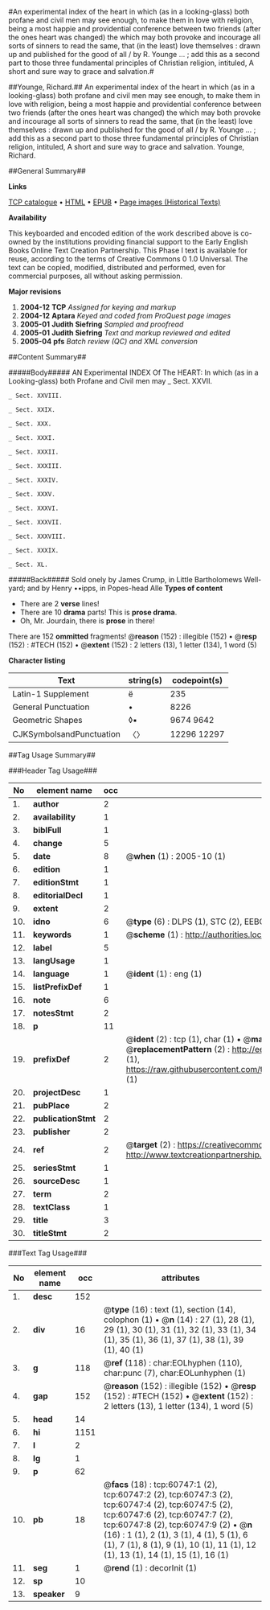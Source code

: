 #An experimental index of the heart in which (as in a looking-glass) both profane and civil men may see enough, to make them in love with religion, being a most happie and providential conference between two friends (after the ones heart was changed) the which may both provoke and incourage all sorts of sinners to read the same, that (in the least) love themselves : drawn up and published for the good of all / by R. Younge ... ; add this as a second part to those three fundamental principles of Christian religion, intituled, A short and sure way to grace and salvation.#

##Younge, Richard.##
An experimental index of the heart in which (as in a looking-glass) both profane and civil men may see enough, to make them in love with religion, being a most happie and providential conference between two friends (after the ones heart was changed) the which may both provoke and incourage all sorts of sinners to read the same, that (in the least) love themselves : drawn up and published for the good of all / by R. Younge ... ; add this as a second part to those three fundamental principles of Christian religion, intituled, A short and sure way to grace and salvation.
Younge, Richard.

##General Summary##

**Links**

[TCP catalogue](http://www.ota.ox.ac.uk/tcp/)  • 
[HTML](http://tei.it.ox.ac.uk/tcp/Texts-HTML/free/A67/A67750.html)  • 
[EPUB](http://tei.it.ox.ac.uk/tcp/Texts-EPUB/free/A67/A67750.epub) • 
[Page images (Historical Texts)](https://data.historicaltexts.jisc.ac.uk/view?pubId=eebo-12381018e&pageId=eebo-12381018e-60747-1)

**Availability**

This keyboarded and encoded edition of the
	       work described above is co-owned by the institutions
	       providing financial support to the Early English Books
	       Online Text Creation Partnership. This Phase I text is
	       available for reuse, according to the terms of Creative
	       Commons 0 1.0 Universal. The text can be copied,
	       modified, distributed and performed, even for
	       commercial purposes, all without asking permission.

**Major revisions**

1. __2004-12__ __TCP__ *Assigned for keying and markup*
1. __2004-12__ __Aptara__ *Keyed and coded from ProQuest page images*
1. __2005-01__ __Judith Siefring__ *Sampled and proofread*
1. __2005-01__ __Judith Siefring__ *Text and markup reviewed and edited*
1. __2005-04__ __pfs__ *Batch review (QC) and XML conversion*

##Content Summary##

#####Body#####
AN
Experimental
INDEX Of The HEART:
In which (as in a Looking-glass) both
Profane and Civil men may 
    _ Sect. XXVII.

    _ Sect. XXVIII.

    _ Sect. XXIX.

    _ Sect. XXX.

    _ Sect. XXXI.

    _ Sect. XXXII.

    _ Sect. XXXIII.

    _ Sect. XXXIV.

    _ Sect. XXXV.

    _ Sect. XXXVI.

    _ Sect. XXXVII.

    _ Sect. XXXVIII.

    _ Sect. XXXIX.

    _ Sect. XL.

#####Back#####
Sold onely by James Crump, in Little Bartholomews Well-yard; and by
Henry ••ipps, in Popes-head Alle
**Types of content**

  * There are 2 **verse** lines!
  * There are 10 **drama** parts! This is **prose drama**.
  * Oh, Mr. Jourdain, there is **prose** in there!

There are 152 **ommitted** fragments! 
 @__reason__ (152) : illegible (152)  •  @__resp__ (152) : #TECH (152)  •  @__extent__ (152) : 2 letters (13), 1 letter (134), 1 word (5)

**Character listing**


|Text|string(s)|codepoint(s)|
|---|---|---|
|Latin-1 Supplement|ë|235|
|General Punctuation|•|8226|
|Geometric Shapes|◊▪|9674 9642|
|CJKSymbolsandPunctuation|〈〉|12296 12297|

##Tag Usage Summary##

###Header Tag Usage###

|No|element name|occ|attributes|
|---|---|---|---|
|1.|__author__|2||
|2.|__availability__|1||
|3.|__biblFull__|1||
|4.|__change__|5||
|5.|__date__|8| @__when__ (1) : 2005-10 (1)|
|6.|__edition__|1||
|7.|__editionStmt__|1||
|8.|__editorialDecl__|1||
|9.|__extent__|2||
|10.|__idno__|6| @__type__ (6) : DLPS (1), STC (2), EEBO-CITATION (1), OCLC (1), VID (1)|
|11.|__keywords__|1| @__scheme__ (1) : http://authorities.loc.gov/ (1)|
|12.|__label__|5||
|13.|__langUsage__|1||
|14.|__language__|1| @__ident__ (1) : eng (1)|
|15.|__listPrefixDef__|1||
|16.|__note__|6||
|17.|__notesStmt__|2||
|18.|__p__|11||
|19.|__prefixDef__|2| @__ident__ (2) : tcp (1), char (1)  •  @__matchPattern__ (2) : ([0-9\-]+):([0-9IVX]+) (1), (.+) (1)  •  @__replacementPattern__ (2) : http://eebo.chadwyck.com/downloadtiff?vid=$1&page=$2 (1), https://raw.githubusercontent.com/textcreationpartnership/Texts/master/tcpchars.xml#$1 (1)|
|20.|__projectDesc__|1||
|21.|__pubPlace__|2||
|22.|__publicationStmt__|2||
|23.|__publisher__|2||
|24.|__ref__|2| @__target__ (2) : https://creativecommons.org/publicdomain/zero/1.0/ (1), http://www.textcreationpartnership.org/docs/. (1)|
|25.|__seriesStmt__|1||
|26.|__sourceDesc__|1||
|27.|__term__|2||
|28.|__textClass__|1||
|29.|__title__|3||
|30.|__titleStmt__|2||


###Text Tag Usage###

|No|element name|occ|attributes|
|---|---|---|---|
|1.|__desc__|152||
|2.|__div__|16| @__type__ (16) : text (1), section (14), colophon (1)  •  @__n__ (14) : 27 (1), 28 (1), 29 (1), 30 (1), 31 (1), 32 (1), 33 (1), 34 (1), 35 (1), 36 (1), 37 (1), 38 (1), 39 (1), 40 (1)|
|3.|__g__|118| @__ref__ (118) : char:EOLhyphen (110), char:punc (7), char:EOLunhyphen (1)|
|4.|__gap__|152| @__reason__ (152) : illegible (152)  •  @__resp__ (152) : #TECH (152)  •  @__extent__ (152) : 2 letters (13), 1 letter (134), 1 word (5)|
|5.|__head__|14||
|6.|__hi__|1151||
|7.|__l__|2||
|8.|__lg__|1||
|9.|__p__|62||
|10.|__pb__|18| @__facs__ (18) : tcp:60747:1 (2), tcp:60747:2 (2), tcp:60747:3 (2), tcp:60747:4 (2), tcp:60747:5 (2), tcp:60747:6 (2), tcp:60747:7 (2), tcp:60747:8 (2), tcp:60747:9 (2)  •  @__n__ (16) : 1 (1), 2 (1), 3 (1), 4 (1), 5 (1), 6 (1), 7 (1), 8 (1), 9 (1), 10 (1), 11 (1), 12 (1), 13 (1), 14 (1), 15 (1), 16 (1)|
|11.|__seg__|1| @__rend__ (1) : decorInit (1)|
|12.|__sp__|10||
|13.|__speaker__|9||
